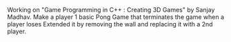 
Working on "Game Programming in C++ : Creating 3D Games" by Sanjay Madhav.
Make a player 1 basic Pong Game that terminates the game when a player loses
Extended it by removing the wall and replacing it with a 2nd player.
